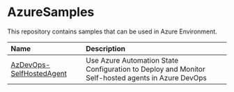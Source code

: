 # AzureSamples

This repository contains samples that can be used in Azure Environment.

| Name | Description |
|:---| :---|
| [AzDevOps-SelfHostedAgent](./AzDevOps-SelfHostedAgent) | Use Azure Automation State Configuration to Deploy and Monitor Self-hosted agents in Azure DevOps |